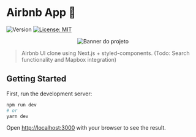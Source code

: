 # Airbnb App 👋

<p>
  <img alt="Version" src="https://img.shields.io/badge/version-0.1.0-blue.svg?cacheSeconds=2592000" />
  <a href="#" target="_blank">
    <img alt="License: MIT" src="https://img.shields.io/badge/License-MIT-yellow.svg" />
  </a>
</p>

<p align="center">
  <img src="https://imgur.com/JhFuPzX.png" alt="Banner do projeto"/>
</p>



> Airbnb UI clone using Next.js + styled-components. (Todo: Search functionality and Mapbox integration)

<!-- ### ✨ [Live Demo](https://airbnb-ish.vercel.app) -->


## Getting Started

First, run the development server:

```bash
npm run dev
# or
yarn dev
```

Open [http://localhost:3000](http://localhost:3000) with your browser to see the result.
